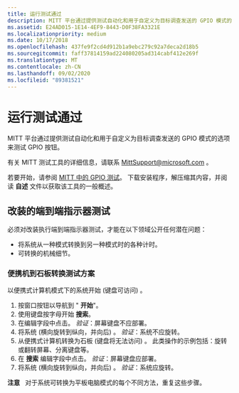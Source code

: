 ```yaml
---
title: 运行测试通过
description: MITT 平台通过提供测试自动化和用于自定义为目标调查发送的 GPIO 模式的选项来测试 GPIO 按钮。
ms.assetid: E24AD015-1E14-4EF9-8443-D0F38FA3321E
ms.localizationpriority: medium
ms.date: 10/17/2018
ms.openlocfilehash: 437fe9f2cd4d912b1a9ebc279c92a7deca2d18b5
ms.sourcegitcommit: faff37814159ad224080205ad314cabf412e269f
ms.translationtype: MT
ms.contentlocale: zh-CN
ms.lasthandoff: 09/02/2020
ms.locfileid: "89381521"
---
```

# <a name="running-test-passes"></a>运行测试通过


MITT 平台通过提供测试自动化和用于自定义为目标调查发送的 GPIO 模式的选项来测试 GPIO 按钮。

有关 MITT 测试工具的详细信息，请联系 MittSupport@microsoft.com 。

若要开始，请参阅 [MITT 中的 GPIO 测试](../spb/gpio-tests-in-mitt.md)。 下载安装程序，解压缩其内容，并阅读 **自述** 文件以获取该工具的一般概述。

## <a name="span-idend-to-end_indicator_testing_for_convertiblesspanspan-idend-to-end_indicator_testing_for_convertiblesspanspan-idend-to-end_indicator_testing_for_convertiblesspanend-to-end-indicator-testing-for-convertibles"></a><span id="End-to-end_indicator_testing_for_convertibles"></span><span id="end-to-end_indicator_testing_for_convertibles"></span><span id="END-TO-END_INDICATOR_TESTING_FOR_CONVERTIBLES"></span>改装的端到端指示器测试


必须对改装执行端到端指示器测试，才能在以下领域公开任何潜在问题：

-   将系统从一种模式转换到另一种模式时的各种计时。
-   可转换的机械细节。

### <a name="span-idlaptop_to_slate_conversion_test_scenariospanspan-idlaptop_to_slate_conversion_test_scenariospanspan-idlaptop_to_slate_conversion_test_scenariospanlaptop-to-slate-conversion-test-scenario"></a><span id="Laptop_to_slate_conversion_test_scenario"></span><span id="laptop_to_slate_conversion_test_scenario"></span><span id="LAPTOP_TO_SLATE_CONVERSION_TEST_SCENARIO"></span>便携机到石板转换测试方案

以便携式计算机模式下的系统开始 (键盘可访问) 。

1.  按窗口按钮以导航到 " **开始**"。
2.  使用键盘按字母开始 **搜索**。
3.  在编辑字段中点击。 *验证*：屏幕键盘不应部署。
4.  将系统 (横向旋转到纵向，并向后) 。 *验证*：系统不应旋转。
5.  从便携式计算机转换为石板 (键盘将无法访问) 。 此类操作的示例包括：旋转或翻转屏幕、分离键盘等。
6.  在 **搜索** 编辑字段中点击。 *验证*：屏幕键盘应部署。
7.  将系统 (横向旋转到纵向，并向后) 。 *验证*：系统应旋转。

**注意**   对于系统可转换为平板电脑模式的每个不同方法，重复这些步骤。

 

 

